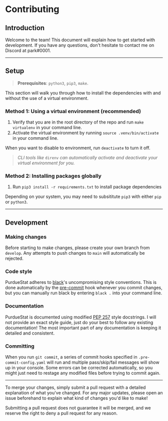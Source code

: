 # Contributing

## Introduction

Welcome to the team! This document will explain how to get started with development. If you have any questions, don't hesitate to contact me on Discord at park#0001.

___

## Setup

> **Prerequisites**: `python3`, `pip3`, `make`.

This section will walk you through how to install the dependencies with and without the use of a virtual environment.

### Method 1: Using a virtual environment (recommended)

1. Verify that you are in the root directory of the repo and run `make virtualenv` in your command line.
2. Activate the virtual environment by running `source .venv/bin/activate` in your command line.

When you want to disable to environment, run `deactivate` to turn it off.

> _CLI tools like_ `direnv` _can automatically activate and deactivate your virtual environment for you._

### Method 2: Installing packages globally

1. Run `pip3 install -r requirements.txt` to install package dependencies

Depending on your system, you may need to subsititute `pip3` with either `pip` or `python3`.

___

## Development

### Making changes

Before starting to make changes, please create your own branch from `develop`. Any attempts to push changes to `main` will automatically be rejected.

### Code style

PurdueStat adheres to [black](https://www.github.com/psf/black)'s uncompromising style conventions. This is done automatically by the [pre-commit](https://github.com/pre-commit) hook whenever you commit changes, but you can manually run black by entering `black .` into your command line.

### Documentation

PurdueStat is documented using modified [PEP 257](https://peps.python.org/pep-0257/) style docstrings. I will not provide an exact style guide, just do your best to follow any existing documentation! The most important part of any documentation is keeping it detailed and consistent.

### Committing

When you run `git commit`, a series of commit hooks specified in `.pre-commit-config.yaml` will run and multiple pass/skip/fail messages will show up in your console. Some errors can be corrected automatically, so you might just need to restage any modified files before trying to commit again.

___

To merge your changes, simply submit a pull request with a detailed explanation of what you've changed. For any major updates, please open an issue beforehand to explain what kind of changes you'd like to make!

Submitting a pull request does not guarantee it will be merged, and we reserve the right to deny a pull request for any reason.
